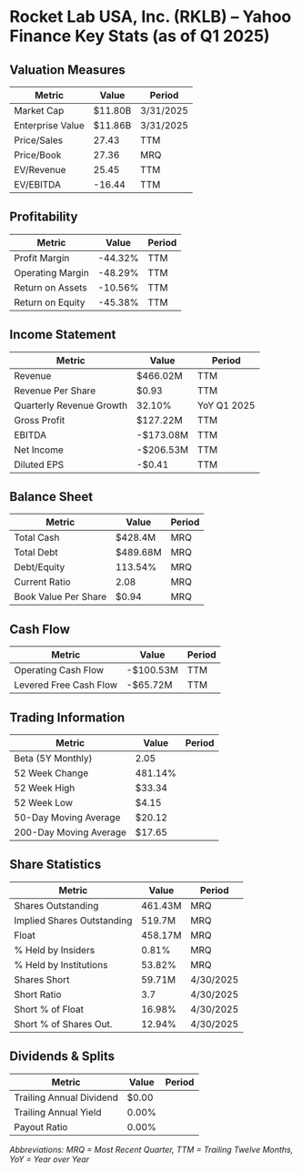 # Rocket Lab USA, Inc. (RKLB) – Yahoo Finance Key Stats (as of Q1 2025)

## Valuation Measures
| Metric                     | Value    | Period         |
|---------------------------|----------|---------------|
| Market Cap                | $11.80B  | 3/31/2025      |
| Enterprise Value          | $11.86B  | 3/31/2025      |
| Price/Sales               | 27.43    | TTM            |
| Price/Book                | 27.36    | MRQ            |
| EV/Revenue                | 25.45    | TTM            |
| EV/EBITDA                 | -16.44   | TTM            |

## Profitability
| Metric                    | Value    | Period         |
|--------------------------|----------|---------------|
| Profit Margin             | -44.32%  | TTM            |
| Operating Margin          | -48.29%  | TTM            |
| Return on Assets          | -10.56%  | TTM            |
| Return on Equity          | -45.38%  | TTM            |

## Income Statement
| Metric                    | Value    | Period         |
|--------------------------|----------|---------------|
| Revenue                   | $466.02M | TTM            |
| Revenue Per Share         | $0.93    | TTM            |
| Quarterly Revenue Growth  | 32.10%   | YoY Q1 2025    |
| Gross Profit              | $127.22M | TTM            |
| EBITDA                    | -$173.08M| TTM            |
| Net Income                | -$206.53M| TTM            |
| Diluted EPS               | -$0.41   | TTM            |

## Balance Sheet
| Metric                    | Value    | Period         |
|--------------------------|----------|---------------|
| Total Cash                | $428.4M  | MRQ            |
| Total Debt                | $489.68M | MRQ            |
| Debt/Equity               | 113.54%  | MRQ            |
| Current Ratio             | 2.08     | MRQ            |
| Book Value Per Share      | $0.94    | MRQ            |

## Cash Flow
| Metric                    | Value    | Period         |
|--------------------------|----------|---------------|
| Operating Cash Flow       | -$100.53M| TTM            |
| Levered Free Cash Flow    | -$65.72M | TTM            |

## Trading Information
| Metric                    | Value    | Period         |
|--------------------------|----------|---------------|
| Beta (5Y Monthly)         | 2.05     |                |
| 52 Week Change            | 481.14%  |                |
| 52 Week High              | $33.34   |                |
| 52 Week Low               | $4.15    |                |
| 50-Day Moving Average     | $20.12   |                |
| 200-Day Moving Average    | $17.65   |                |

## Share Statistics
| Metric                    | Value    | Period         |
|--------------------------|----------|---------------|
| Shares Outstanding        | 461.43M  | MRQ            |
| Implied Shares Outstanding| 519.7M   | MRQ            |
| Float                     | 458.17M  | MRQ            |
| % Held by Insiders        | 0.81%    | MRQ            |
| % Held by Institutions    | 53.82%   | MRQ            |
| Shares Short              | 59.71M   | 4/30/2025      |
| Short Ratio               | 3.7      | 4/30/2025      |
| Short % of Float          | 16.98%   | 4/30/2025      |
| Short % of Shares Out.    | 12.94%   | 4/30/2025      |

## Dividends & Splits
| Metric                    | Value    | Period         |
|--------------------------|----------|---------------|
| Trailing Annual Dividend  | $0.00    |                |
| Trailing Annual Yield     | 0.00%    |                |
| Payout Ratio              | 0.00%    |                |

*Abbreviations: MRQ = Most Recent Quarter, TTM = Trailing Twelve Months, YoY = Year over Year*